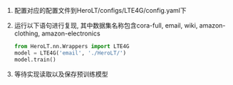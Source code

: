 1. 配置对应的配置文件到HeroLT/configs/LTE4G/config.yaml下

2. 运行以下语句进行复现, 其中数据集名称包含cora-full, email, wiki, amazon-clothing, amazon-electronics

   ```python
   from HeroLT.nn.Wrappers import LTE4G
   model = LTE4G('email', './HeroLT/')
   model.train()
   ```

3. 等待实现读取以及保存预训练模型